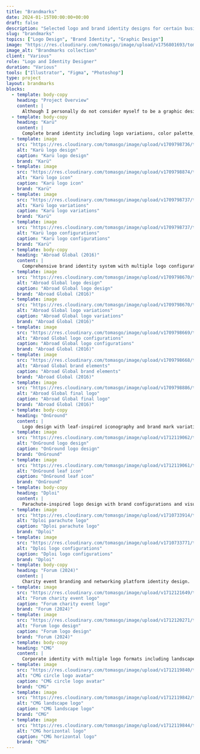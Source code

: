 ```yaml
---
title: "Brandmarks"
date: 2024-01-15T00:00:00+00:00
draft: false
description: "Selected logo and brand identity designs for certain businesses and groups."
slug: "brandmarks"
topics: ["Logo Design", "Brand Identity", "Graphic Design"]
image: "https://res.cloudinary.com/tomasgo/image/upload/v1756801693/tomas-master/img/brandmark-grey_xmsidt.png"
image_alt: "Brandmarks collection"
client: "Various"
role: "Logo and Identity Designer"
duration: "Various"
tools: ["Illustrator", "Figma", "Photoshop"]
type: project
layout: brandmarks
blocks:
  - template: body-copy
    heading: "Project Overview"
    content: |
      Although I personally do not consider myself to be a graphic designer, here are some selected logo and brand identity designs for certain businesses and groups.
  - template: body-copy
    heading: "Karü"
    content: |
      Complete brand identity including logo variations, color palette, and visual elements.
  - template: image
    src: "https://res.cloudinary.com/tomasgo/image/upload/v1709798736/tomas-master/img/karu_logo_1_wddd3x.png"
    alt: "Karü logo design"
    caption: "Karü logo design"
    brand: "Karü"
  - template: image
    src: "https://res.cloudinary.com/tomasgo/image/upload/v1709798874/tomas-master/img/karu_logo_2_rse154.jpg"
    alt: "Karü logo icon"
    caption: "Karü logo icon"
    brand: "Karü"
  - template: image
    src: "https://res.cloudinary.com/tomasgo/image/upload/v1709798737/tomas-master/img/karu_logo_3_o7hliu.png"
    alt: "Karü logo variations"
    caption: "Karü logo variations"
    brand: "Karü"
  - template: image
    src: "https://res.cloudinary.com/tomasgo/image/upload/v1709798737/tomas-master/img/karu_logo_4_jkbixo.png"
    alt: "Karü logo configurations"
    caption: "Karü logo configurations"
    brand: "Karü"
  - template: body-copy
    heading: "Abroad Global (2016)"
    content: |
      Comprehensive brand identity system with multiple logo configurations and applications.
  - template: image
    src: "https://res.cloudinary.com/tomasgo/image/upload/v1709798670/tomas-master/img/ag_logo_1_hrlyr1.jpg"
    alt: "Abroad Global logo design"
    caption: "Abroad Global logo design"
    brand: "Abroad Global (2016)"
  - template: image
    src: "https://res.cloudinary.com/tomasgo/image/upload/v1709798670/tomas-master/img/ag_logo_2_jiw1hr.jpg"
    alt: "Abroad Global logo variations"
    caption: "Abroad Global logo variations"
    brand: "Abroad Global (2016)"
  - template: image
    src: "https://res.cloudinary.com/tomasgo/image/upload/v1709798669/tomas-master/img/ag_logo_3_po0ihg.png"
    alt: "Abroad Global logo configurations"
    caption: "Abroad Global logo configurations"
    brand: "Abroad Global (2016)"
  - template: image
    src: "https://res.cloudinary.com/tomasgo/image/upload/v1709798668/tomas-master/img/ag_logo_4_crzq7k.png"
    alt: "Abroad Global brand elements"
    caption: "Abroad Global brand elements"
    brand: "Abroad Global (2016)"
  - template: image
    src: "https://res.cloudinary.com/tomasgo/image/upload/v1709798886/tomas-master/img/ag_logo_5_j4x9pq.png"
    alt: "Abroad Global final logo"
    caption: "Abroad Global final logo"
    brand: "Abroad Global (2016)"
  - template: body-copy
    heading: "OnGround"
    content: |
      Logo design with leaf-inspired iconography and brand mark variations.
  - template: image
    src: "https://res.cloudinary.com/tomasgo/image/upload/v1712119062/tomas-master/img/Logo8x_vgvhcv.jpg"
    alt: "OnGround logo design"
    caption: "OnGround logo design"
    brand: "OnGround"
  - template: image
    src: "https://res.cloudinary.com/tomasgo/image/upload/v1712119061/tomas-master/img/og_leaf_8x_gzmolv.png"
    alt: "OnGround leaf icon"
    caption: "OnGround leaf icon"
    brand: "OnGround"
  - template: body-copy
    heading: "Dploi"
    content: |
      Parachute-inspired logo design with brand configurations and visual identity elements.
  - template: image
    src: "https://res.cloudinary.com/tomasgo/image/upload/v1710733914/tomas-master/img/dploi_parachute_ymipaz.jpg"
    alt: "Dploi parachute logo"
    caption: "Dploi parachute logo"
    brand: "Dploi"
  - template: image
    src: "https://res.cloudinary.com/tomasgo/image/upload/v1710733771/tomas-master/img/Dploi_logo_configs_ozsrbl.jpg"
    alt: "Dploi logo configurations"
    caption: "Dploi logo configurations"
    brand: "Dploi"
  - template: body-copy
    heading: "Forum (2024)"
    content: |
      Charity event branding and networking platform identity design.
  - template: image
    src: "https://res.cloudinary.com/tomasgo/image/upload/v1712121649/tomas-master/img/AGCT_Charity_Event-squashed_kppbqr.png"
    alt: "Forum charity event logo"
    caption: "Forum charity event logo"
    brand: "Forum (2024)"
  - template: image
    src: "https://res.cloudinary.com/tomasgo/image/upload/v1712120271/tomas-master/img/forum_4x_jsg7ix.png"
    alt: "Forum logo design"
    caption: "Forum logo design"
    brand: "Forum (2024)"
  - template: body-copy
    heading: "CMG"
    content: |
      Corporate identity with multiple logo formats including landscape and circular configurations.
  - template: image
    src: "https://res.cloudinary.com/tomasgo/image/upload/v1712119840/tomas-master/img/Circle_Logo_Avatar_8x_srgypo.png"
    alt: "CMG circle logo avatar"
    caption: "CMG circle logo avatar"
    brand: "CMG"
  - template: image
    src: "https://res.cloudinary.com/tomasgo/image/upload/v1712119842/tomas-master/img/CMG_LANDSCAPE8x_hihfav.jpg"
    alt: "CMG landscape logo"
    caption: "CMG landscape logo"
    brand: "CMG"
  - template: image
    src: "https://res.cloudinary.com/tomasgo/image/upload/v1712119844/tomas-master/img/cmg-black-hor_4x_iq34iq.png"
    alt: "CMG horizontal logo"
    caption: "CMG horizontal logo"
    brand: "CMG"
---
```

